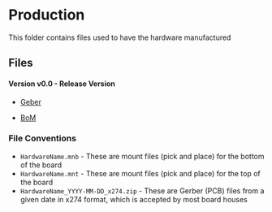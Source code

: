 # Production
This folder contains files used to have the hardware manufactured 

## Files

#### Version v0.0 - Release Version

* [Geber](Haar_Primal_2020-03-13_x274.zip)
<!-- * [Top Mount](PrimaryLogger_v2.mnt) -->
* [BoM](Haar_Primal_0v0_BoM.csv)

### File Conventions 
* `HardwareName.mnb` - These are mount files (pick and place) for the bottom of the board
* `HardwareName.mnt` - These are mount files (pick and place) for the top of the board
* `HardwareName_YYYY-MM-DD_x274.zip` - These are Gerber (PCB) files from a given date in x274 format, which is accepted by most board houses   

